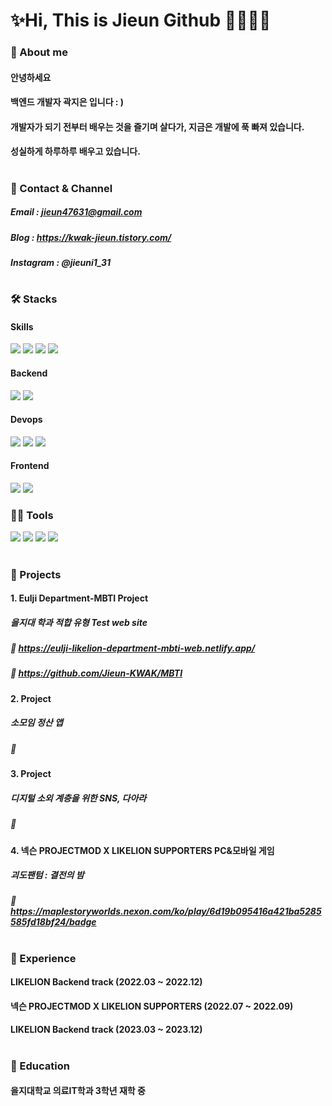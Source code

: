 # ✨Hi, This is Jieun Github 👩🏻‍💻✨

### 🍞 About me
#### 안녕하세요
#### 백엔드 개발자 곽지은 입니다 : )
#### 개발자가 되기 전부터 배우는 것을 즐기며 살다가, 지금은 개발에 푹 빠져 있습니다.
#### 성실하게 하루하루 배우고 있습니다.
#


### 🍞 Contact & Channel
##### Email : jieun47631@gmail.com
##### Blog : https://kwak-jieun.tistory.com/
##### Instagram : @jieuni1_31
#

### 🛠️ Stacks
#### Skills
<img src="https://img.shields.io/badge/Java-007396?style=flat-square&logo=Java&logoColor=white"/> <img src="https://img.shields.io/badge/Python-3766AB?style=flat-square&logo=Python&logoColor=white"/> <img src="https://img.shields.io/badge/JavaScript-F7DF1E?style=flat-square&logo=JavaScript&logoColor=white"/> <img src="https://img.shields.io/badge/C-A8B9CC?style=flat-square&logo=C&logoColor=white"/> 

#### Backend
<img src="https://img.shields.io/badge/Spring Boot-6DB33F?style=flat-square&logo=Spring Boot&logoColor=white"/> <img src="https://img.shields.io/badge/Django-092E20?style=flat-square&logo=Django&logoColor=white"/> 


#### Devops
<img src="https://img.shields.io/badge/MySQL-4479A1?style=flat-square&logo=MySQL&logoColor=white"/> <img src="https://img.shields.io/badge/MariaDB-003545?style=flat-square&logo=MariaDB&logoColor=white"/> <img src="https://img.shields.io/badge/PostgreSQL-4169E1?style=flat-square&logo=PostgreSQL&logoColor=white"/>


#### Frontend
<img src="https://img.shields.io/badge/HTML5-E34F26?style=flat-square&logo=HTML5&logoColor=white"/> <img src="https://img.shields.io/badge/CSS3-1572B6?style=flat-square&logo=CSS3&logoColor=white"/>

### 💪🏼 Tools
<img src="https://img.shields.io/badge/Visual Studio Code-007ACC?style=flat-square&logo=Visual Studio Code&logoColor=white"/> <img src="https://img.shields.io/badge/GitHub-181717?style=flat-square&logo=GitHub&logoColor=white"/> <img src="https://img.shields.io/badge/Eclipse IDE-2C2255?style=flat-square&logo=Eclipse IDE&logoColor=white"/> <img src="https://img.shields.io/badge/IntelliJ IDEA-000000?style=flat-square&logo=IntelliJ IDEA&logoColor=white"/> 
 
#



### 🍞 Projects
#### 1. Eulji Department-MBTI Project
##### 을지대 학과 적합 유형 Test web site
##### 🔗 https://eulji-likelion-department-mbti-web.netlify.app/
##### 🔗 https://github.com/Jieun-KWAK/MBTI
#### 2. Project 
##### 소모임 정산 앱
##### 🔗 
#### 3. Project 
##### 디지털 소외 계층을 위한 SNS, 다아라
##### 🔗
#### 4. 넥슨 PROJECTMOD X LIKELION SUPPORTERS PC&모바일 게임
##### 괴도팬텀 : 결전의 밤
##### 🔗 https://maplestoryworlds.nexon.com/ko/play/6d19b095416a421ba5285585fd18bf24/badge
#


### 🍞 Experience
#### LIKELION Backend track (2022.03 ~ 2022.12)
#### 넥슨 PROJECTMOD X LIKELION SUPPORTERS (2022.07 ~ 2022.09)
#### LIKELION Backend track (2023.03 ~ 2023.12)

#
### 🍞 Education
#### 을지대학교 의료IT학과 3학년 재학 중
